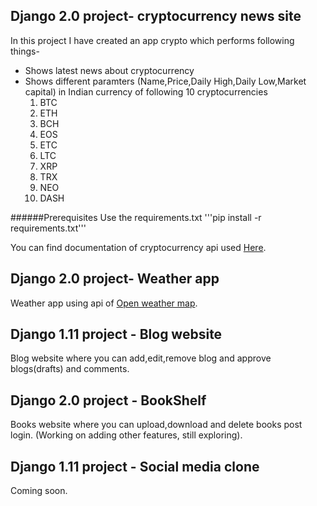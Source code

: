 ## Django 2.0 project- cryptocurrency news site
In this project I have created an app crypto which performs following things-
- Shows latest news about cryptocurrency
- Shows different paramters (Name,Price,Daily High,Daily Low,Market capital) in Indian currency of following 10 cryptocurrencies
	1. BTC
	2. ETH
	3. BCH
	4. EOS
	5. ETC
	6. LTC
	7. XRP
	8. TRX
	9. NEO
	10. DASH

######Prerequisites
Use the requirements.txt 
'''pip install -r requirements.txt'''

You can find documentation of cryptocurrency api used [Here](https://min-api.cryptocompare.com/).

## Django 2.0 project- Weather app
Weather app using api of [Open weather map](http://api.openweathermap.org/).

## Django 1.11 project - Blog website
Blog website where you can add,edit,remove blog and approve blogs(drafts) and comments.

## Django 2.0 project - BookShelf
Books website where you can upload,download and delete books post login. (Working on adding other features, still exploring).

## Django 1.11 project - Social media clone
Coming soon.

